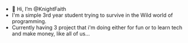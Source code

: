 - 👋 Hi, I’m @KnightFaith
- I'm a simple 3rd year student trying to survive in the Wild world of programming.
- Currently having 3 project that i'm doing either for fun or to learn tech and make money, like all of us...


<!---
KnightFaith/KnightFaith is a ✨ special ✨ repository because its `README.md` (this file) appears on your GitHub profile.
You can click the Preview link to take a look at your changes.
--->
